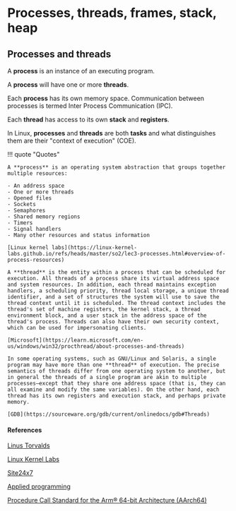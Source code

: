 # Processes, threads, frames, stack, heap

## Processes and threads

A **process** is an instance of an executing program.

A **process** will have one or more **threads**.

Each **process** has its own memory space. Communication between processes is termed Inter Process Communication (IPC).

Each **thread** has access to its own **stack** and **registers**.

In Linux, **processes** and **threads** are both **tasks** and what distinguishes them are their "context of execution" (COE).

!!! quote "Quotes"

    A **process** is an operating system abstraction that groups together multiple resources:

    - An address space
    - One or more threads
    - Opened files
    - Sockets
    - Semaphores
    - Shared memory regions
    - Timers
    - Signal handlers
    - Many other resources and status information

    [Linux kernel labs](https://linux-kernel-labs.github.io/refs/heads/master/so2/lec3-processes.html#overview-of-process-resources)

    A **thread** is the entity within a process that can be scheduled for execution. All threads of a process share its virtual address space and system resources. In addition, each thread maintains exception handlers, a scheduling priority, thread local storage, a unique thread identifier, and a set of structures the system will use to save the thread context until it is scheduled. The thread context includes the thread's set of machine registers, the kernel stack, a thread environment block, and a user stack in the address space of the thread's process. Threads can also have their own security context, which can be used for impersonating clients.

    [Microsoft](https://learn.microsoft.com/en-us/windows/win32/procthread/about-processes-and-threads)
    
    In some operating systems, such as GNU/Linux and Solaris, a single program may have more than one **thread** of execution. The precise semantics of threads differ from one operating system to another, but in general the threads of a single program are akin to multiple processes—except that they share one address space (that is, they can all examine and modify the same variables). On the other hand, each thread has its own registers and execution stack, and perhaps private memory.
    
    [GDB](https://sourceware.org/gdb/current/onlinedocs/gdb#Threads)

#### References

[Linus Torvalds](https://www.evanjones.ca/software/threading-linus-msg.html)

[Linux Kernel Labs](https://linux-kernel-labs.github.io/refs/heads/master/so2/lec3-processes.html#processes-and-threads)

[Site24x7](https://www.site24x7.com/learn/linux/linux-threads.html)

[Applied programming](https://applied-programming.github.io/Operating-Systems-Notes/2-Process-Management/)

[Procedure Call Standard for the Arm® 64-bit Architecture (AArch64)](https://github.com/ARM-software/abi-aa/blob/main/aapcs64/aapcs64.rst#threads-and-processes)


